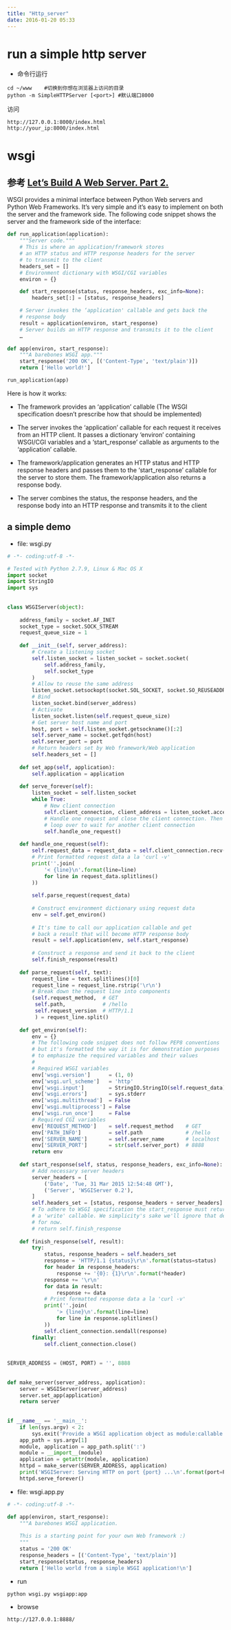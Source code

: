 ```yaml
---
title: "Http_server"
date: 2016-01-20 05:33
---
```


# run a simple http server

* 命令行运行

```
cd ~/www    #切换到你想在浏览器上访问的目录
python -m SimpleHTTPServer [<port>] #默认端口8000
```

访问

```
http://127.0.0.1:8000/index.html
http://your_ip:8000/index.html
```

# wsgi

## 参考 [Let’s Build A Web Server. Part 2.][1]

[1]: http://ruslanspivak.com/lsbaws-part2/
 
WSGI provides a minimal interface between Python Web servers and Python Web Frameworks. It’s very simple and it’s easy to implement on both the server and the framework side. The following code snippet shows the server and the framework side of the interface:

```python
def run_application(application):
    """Server code."""
    # This is where an application/framework stores
    # an HTTP status and HTTP response headers for the server
    # to transmit to the client
    headers_set = []
    # Environment dictionary with WSGI/CGI variables
    environ = {}

    def start_response(status, response_headers, exc_info=None):
        headers_set[:] = [status, response_headers]

    # Server invokes the ‘application' callable and gets back the
    # response body
    result = application(environ, start_response)
    # Server builds an HTTP response and transmits it to the client
    …

def app(environ, start_response):
    """A barebones WSGI app."""
    start_response('200 OK', [('Content-Type', 'text/plain')])
    return ['Hello world!']

run_application(app)
```

Here is how it works:

* The framework provides an ‘application’ callable (The WSGI specification doesn’t prescribe how that should be implemented)

* The server invokes the ‘application’ callable for each request it receives from an HTTP client. It passes a dictionary ‘environ’ containing WSGI/CGI variables and a ‘start_response’ callable as arguments to the ‘application’ callable.

* The framework/application generates an HTTP status and HTTP response headers and passes them to the ‘start_response’ callable for the server to store them. The framework/application also returns a response body.

* The server combines the status, the response headers, and the response body into an HTTP response and transmits it to the client

## a simple demo

* file: wsgi.py

```python
# -*- coding:utf-8 -*-

# Tested with Python 2.7.9, Linux & Mac OS X
import socket
import StringIO
import sys
 
 
class WSGIServer(object):
 
    address_family = socket.AF_INET
    socket_type = socket.SOCK_STREAM
    request_queue_size = 1
 
    def __init__(self, server_address):
        # Create a listening socket
        self.listen_socket = listen_socket = socket.socket(
            self.address_family,
            self.socket_type
        )
        # Allow to reuse the same address
        listen_socket.setsockopt(socket.SOL_SOCKET, socket.SO_REUSEADDR, 1)
        # Bind
        listen_socket.bind(server_address)
        # Activate
        listen_socket.listen(self.request_queue_size)
        # Get server host name and port
        host, port = self.listen_socket.getsockname()[:2]
        self.server_name = socket.getfqdn(host)
        self.server_port = port
        # Return headers set by Web framework/Web application
        self.headers_set = []
 
    def set_app(self, application):
        self.application = application
 
    def serve_forever(self):
        listen_socket = self.listen_socket
        while True:
            # New client connection
            self.client_connection, client_address = listen_socket.accept()
            # Handle one request and close the client connection. Then
            # loop over to wait for another client connection
            self.handle_one_request()
 
    def handle_one_request(self):
        self.request_data = request_data = self.client_connection.recv(1024)
        # Print formatted request data a la 'curl -v'
        print(''.join(
            '< {line}\n'.format(line=line)
            for line in request_data.splitlines()
        ))
 
        self.parse_request(request_data)
 
        # Construct environment dictionary using request data
        env = self.get_environ()
 
        # It's time to call our application callable and get
        # back a result that will become HTTP response body
        result = self.application(env, self.start_response)
 
        # Construct a response and send it back to the client
        self.finish_response(result)
 
    def parse_request(self, text):
        request_line = text.splitlines()[0]
        request_line = request_line.rstrip('\r\n')
        # Break down the request line into components
        (self.request_method,  # GET
         self.path,            # /hello
         self.request_version  # HTTP/1.1
         ) = request_line.split()
 
    def get_environ(self):
        env = {}
        # The following code snippet does not follow PEP8 conventions
        # but it's formatted the way it is for demonstration purposes
        # to emphasize the required variables and their values
        #
        # Required WSGI variables
        env['wsgi.version']      = (1, 0)
        env['wsgi.url_scheme']   = 'http'
        env['wsgi.input']        = StringIO.StringIO(self.request_data)
        env['wsgi.errors']       = sys.stderr
        env['wsgi.multithread']  = False
        env['wsgi.multiprocess'] = False
        env['wsgi.run_once']     = False
        # Required CGI variables
        env['REQUEST_METHOD']    = self.request_method    # GET
        env['PATH_INFO']         = self.path              # /hello
        env['SERVER_NAME']       = self.server_name       # localhost
        env['SERVER_PORT']       = str(self.server_port)  # 8888
        return env
 
    def start_response(self, status, response_headers, exc_info=None):
        # Add necessary server headers
        server_headers = [
            ('Date', 'Tue, 31 Mar 2015 12:54:48 GMT'),
            ('Server', 'WSGIServer 0.2'),
        ]
        self.headers_set = [status, response_headers + server_headers]
        # To adhere to WSGI specification the start_response must return
        # a 'write' callable. We simplicity's sake we'll ignore that detail
        # for now.
        # return self.finish_response
 
    def finish_response(self, result):
        try:
            status, response_headers = self.headers_set
            response = 'HTTP/1.1 {status}\r\n'.format(status=status)
            for header in response_headers:
                response += '{0}: {1}\r\n'.format(*header)
            response += '\r\n'
            for data in result:
                response += data
            # Print formatted response data a la 'curl -v'
            print(''.join(
                '> {line}\n'.format(line=line)
                for line in response.splitlines()
            ))
            self.client_connection.sendall(response)
        finally:
            self.client_connection.close()
 
 
SERVER_ADDRESS = (HOST, PORT) = '', 8888
 
 
def make_server(server_address, application):
    server = WSGIServer(server_address)
    server.set_app(application)
    return server
 
 
if __name__ == '__main__':
    if len(sys.argv) < 2:
        sys.exit('Provide a WSGI application object as module:callable')
    app_path = sys.argv[1]
    module, application = app_path.split(':')
    module = __import__(module)
    application = getattr(module, application)
    httpd = make_server(SERVER_ADDRESS, application)
    print('WSGIServer: Serving HTTP on port {port} ...\n'.format(port=PORT))
    httpd.serve_forever()
```

* file: wsgi.app.py

```python
# -*- coding:utf-8 -*-

def app(environ, start_response):
    """A barebones WSGI application.
 
    This is a starting point for your own Web framework :)
    """
    status = '200 OK'
    response_headers = [('Content-Type', 'text/plain')]
    start_response(status, response_headers)
    return ['Hello world from a simple WSGI application!\n']
```

* run

```
python wsgi.py wsgiapp:app
```

* browse

```
http://127.0.0.1:8888/
```